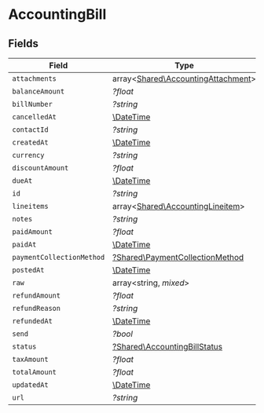 # AccountingBill


## Fields

| Field                                                                             | Type                                                                              | Required                                                                          | Description                                                                       |
| --------------------------------------------------------------------------------- | --------------------------------------------------------------------------------- | --------------------------------------------------------------------------------- | --------------------------------------------------------------------------------- |
| `attachments`                                                                     | array<[Shared\AccountingAttachment](../../Models/Shared/AccountingAttachment.md)> | :heavy_minus_sign:                                                                | N/A                                                                               |
| `balanceAmount`                                                                   | *?float*                                                                          | :heavy_minus_sign:                                                                | N/A                                                                               |
| `billNumber`                                                                      | *?string*                                                                         | :heavy_minus_sign:                                                                | N/A                                                                               |
| `cancelledAt`                                                                     | [\DateTime](https://www.php.net/manual/en/class.datetime.php)                     | :heavy_minus_sign:                                                                | N/A                                                                               |
| `contactId`                                                                       | *?string*                                                                         | :heavy_minus_sign:                                                                | N/A                                                                               |
| `createdAt`                                                                       | [\DateTime](https://www.php.net/manual/en/class.datetime.php)                     | :heavy_minus_sign:                                                                | N/A                                                                               |
| `currency`                                                                        | *?string*                                                                         | :heavy_minus_sign:                                                                | N/A                                                                               |
| `discountAmount`                                                                  | *?float*                                                                          | :heavy_minus_sign:                                                                | N/A                                                                               |
| `dueAt`                                                                           | [\DateTime](https://www.php.net/manual/en/class.datetime.php)                     | :heavy_minus_sign:                                                                | N/A                                                                               |
| `id`                                                                              | *?string*                                                                         | :heavy_minus_sign:                                                                | N/A                                                                               |
| `lineitems`                                                                       | array<[Shared\AccountingLineitem](../../Models/Shared/AccountingLineitem.md)>     | :heavy_minus_sign:                                                                | N/A                                                                               |
| `notes`                                                                           | *?string*                                                                         | :heavy_minus_sign:                                                                | N/A                                                                               |
| `paidAmount`                                                                      | *?float*                                                                          | :heavy_minus_sign:                                                                | N/A                                                                               |
| `paidAt`                                                                          | [\DateTime](https://www.php.net/manual/en/class.datetime.php)                     | :heavy_minus_sign:                                                                | N/A                                                                               |
| `paymentCollectionMethod`                                                         | [?Shared\PaymentCollectionMethod](../../Models/Shared/PaymentCollectionMethod.md) | :heavy_minus_sign:                                                                | N/A                                                                               |
| `postedAt`                                                                        | [\DateTime](https://www.php.net/manual/en/class.datetime.php)                     | :heavy_minus_sign:                                                                | N/A                                                                               |
| `raw`                                                                             | array<string, *mixed*>                                                            | :heavy_minus_sign:                                                                | N/A                                                                               |
| `refundAmount`                                                                    | *?float*                                                                          | :heavy_minus_sign:                                                                | N/A                                                                               |
| `refundReason`                                                                    | *?string*                                                                         | :heavy_minus_sign:                                                                | N/A                                                                               |
| `refundedAt`                                                                      | [\DateTime](https://www.php.net/manual/en/class.datetime.php)                     | :heavy_minus_sign:                                                                | N/A                                                                               |
| `send`                                                                            | *?bool*                                                                           | :heavy_minus_sign:                                                                | N/A                                                                               |
| `status`                                                                          | [?Shared\AccountingBillStatus](../../Models/Shared/AccountingBillStatus.md)       | :heavy_minus_sign:                                                                | N/A                                                                               |
| `taxAmount`                                                                       | *?float*                                                                          | :heavy_minus_sign:                                                                | N/A                                                                               |
| `totalAmount`                                                                     | *?float*                                                                          | :heavy_minus_sign:                                                                | N/A                                                                               |
| `updatedAt`                                                                       | [\DateTime](https://www.php.net/manual/en/class.datetime.php)                     | :heavy_minus_sign:                                                                | N/A                                                                               |
| `url`                                                                             | *?string*                                                                         | :heavy_minus_sign:                                                                | N/A                                                                               |